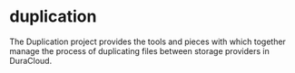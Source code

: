 duplication
===========

The Duplication project provides the tools and pieces with which together manage the process of duplicating files between storage providers in DuraCloud.
